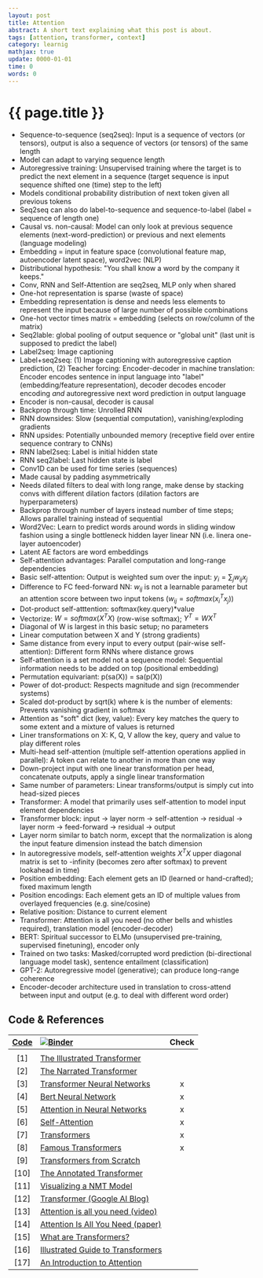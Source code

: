 ```yaml
---
layout: post
title: Attention
abstract: A short text explaining what this post is about.
tags: [attention, transformer, context]
category: learnig
mathjax: true
update: 0000-01-01
time: 0
words: 0
---
```


# {{ page.title }}

- Sequence-to-sequence (seq2seq): Input is a sequence of vectors (or tensors), output is also a sequence of vectors (or tensors) of the same length
- Model can adapt to varying sequence length
- Autoregressive training: Unsupervised training where the target is to predict the next element in a sequence (target sequence is input sequence shifted one (time) step to the left)
- Models conditional probability distribution of next token given all previous tokens
- Seq2seq can also do label-to-sequence and sequence-to-label (label = sequence of length one)
- Causal vs. non-causal: Model can only look at previous sequence elements (next-word-prediction) or previous and next elements (language modeling)
- Embedding = input in feature space (convolutional feature map, autoencoder latent space), word2vec (NLP)
- Distributional hypothesis: "You shall know a word by the company it keeps."
- Conv, RNN and Self-Attention are seq2seq, MLP only when shared
- One-hot representation is sparse (waste of space)
- Embedding representation is dense and needs less elements to represent the input because of large number of possible combinations
- One-hot vector times matrix = embedding (selects on row/column of the matrix)
- Seq2lable: global pooling of output sequence or "global unit" (last unit is supposed to predict the label)
- Label2seq: Image captioning
- Label+seq2seq: (1) Image captioning with autoregressive caption prediction, (2) Teacher forcing: Encoder-decoder in machine translation: Encoder encodes sentence in input language into "label" (embedding/feature representation), decoder decodes encoder encoding _and_ autoregressive next word prediction in output language
- Encoder is non-causal, decoder is causal
- Backprop through time: Unrolled RNN
- RNN downsides: Slow (sequential computation), vanishing/exploding gradients
- RNN upsides: Potentially unbounded memory (receptive field over entire sequence contrary to CNNs)
- RNN label2seq: Label is initial hidden state
- RNN seq2label: Last hidden state is label
- Conv1D can be used for time series (sequences)
- Made causal by padding asymmetrically
- Needs dilated filters to deal with long range, make dense by stacking convs with different dilation factors (dilation factors are hyperparameters)
- Backprop through number of layers instead number of time steps; Allows parallel training instead of sequential
- Word2Vec: Learn to predict words around words in sliding window fashion using a single bottleneck hidden layer linear NN (i.e. linera one-layer autoencoder)
- Latent AE factors are word embeddings
- Self-attention advantages: Parallel computation and long-range dependencies
- Basic self-attention: Output is weighted sum over the input: $y_i=\sum_j w_{ij}x_j$
- Difference to FC feed-forward NN: $w_{ij}$ is not a learnable parameter but an attention score between two input tokens ($w_{ij}=softmax(x_i^Tx_j)$)
- Dot-product self-atttention: softmax(key.query)\*value
- Vectorize: $W=softmax(X^TX)$ (row-wise softmax); $Y^T=WX^T$
- Diagonal of W is largest in this basic setup; no parameters
- Linear computation between X and Y (strong gradients)
- Same distance from every input to every output (pair-wise self-attention): Different form RNNs where distance grows
- Self-attention is a set model not a sequence model: Sequential information needs to be added on top (positional embedding)
- Permutation equivariant: p(sa(X)) = sa(p(X))
- Power of dot-product: Respects magnitude and sign (recommender systems)
- Scaled dot-product by sqrt(k) where k is the number of elements: Prevents vanishing gradient in softmax
- Attention as "soft" dict (key, value): Every key matches the query to some extent and a mixture of values is returned
- Liner transformations on X: K, Q, V allow the key, query and value to play different roles
- Multi-head self-attention (multiple self-attention operations applied in parallel): A token can relate to another in more than one way
- Down-project input with one linear transformation per head, concatenate outputs, apply a single linear transformation
- Same number of parameters: Linear transforms/output is simply cut into head-sized pieces
- Transformer: A model that primarily uses self-attention to model input element dependencies
- Transformer block: input -> layer norm -> self-attention -> residual -> layer norm -> feed-forward -> residual -> output
- Layer norm similar to batch norm, except that the normalization is along the input feature dimension instead the batch dimension
- In autoregressive models, self-attention weights $X^TX$ upper diagonal matrix is set to -infinity (becomes zero after softmax) to prevent lookahead in time)
- Position embedding: Each element gets an ID (learned or hand-crafted); fixed maximum length
- Position encodings: Each element gets an ID of multiple values from overlayed frequencies (e.g. sine/cosine)
- Relative position: Distance to current element
- Transformer: Attention is all you need (no other bells and whistles required), translation model (encoder-decoder)
- BERT: Spiritual successor to ELMo (unsupervised pre-training, supervised finetuning), encoder only
- Trained on two tasks: Masked/corrupted word prediction (bi-directional language model task), sentence entailment (classification)
- GPT-2: Autoregressive model (generative); can produce long-range coherence
- Encoder-decoder architecture used in translation to cross-attend between input and output (e.g. to deal with different word order)

## Code & References

| [Code](/url/to/notebook.ipynb) | [![Binder](https://mybinder.org/badge_logo.svg)](/url/to/binder/notebook.ipynb)                                                         | Check |
| :----------------------------: | :-------------------------------------------------------------------------------------------------------------------------------------- | :---: |
|                                |                                                                                                                                         |       |
|              [1]               | [The Illustrated Transformer](https://jalammar.github.io/illustrated-transformer)                                                       |       |
|              [2]               | [The Narrated Transformer](https://www.youtube.com/watch?v=-QH8fRhqFHM)                                                                 |       |
|              [3]               | [Transformer Neural Networks](https://www.youtube.com/watch?v=TQQlZhbC5ps)                                                              |   x   |
|              [4]               | [Bert Neural Network](https://www.youtube.com/watch?v=xI0HHN5XKDo)                                                                      |   x   |
|              [5]               | [Attention in Neural Networks](https://www.youtube.com/watch?v=W2rWgXJBZhU)                                                             |   x   |
|              [6]               | [Self-Attention](https://www.youtube.com/watch?v=KmAISyVvE1Y)                                                                           |   x   |
|              [7]               | [Transformers](https://www.youtube.com/watch?v=oUhGZMCTHtI)                                                                             |   x   |
|              [8]               | [Famous Transformers](https://www.youtube.com/watch?v=MN__lSncZBs)                                                                      |   x   |
|              [9]               | [Transformers from Scratch](http://peterbloem.nl/blog/transformers)                                                                     |       |
|              [10]              | [The Annotated Transformer](http://nlp.seas.harvard.edu/2018/04/03/attention.html)                                                      |       |
|              [11]              | [Visualizing a NMT Model](https://jalammar.github.io/visualizing-neural-machine-translation-mechanics-of-seq2seq-models-with-attention) |       |
|              [12]              | [Transformer (Google AI Blog)](https://ai.googleblog.com/2017/08/transformer-novel-neural-network.html)                                 |       |
|              [13]              | [Attention is all you need (video)](https://www.youtube.com/watch?v=rBCqOTEfxvg)                                                        |       |
|              [14]              | [Attention Is All You Need (paper)](https://arxiv.org/abs/1706.03762)                                                                   |       |
|              [15]              | [What are Transformers?](https://www.youtube.com/watch?v=XSSTuhyAmnI)                                                                   |       |
|              [16]              | [Illustrated Guide to Transformers](https://www.youtube.com/watch?v=4Bdc55j80l8)                                                        |       |
|              [17]              | [An Introduction to Attention](https://wandb.ai/authors/under-attention/reports/An-Introduction-to-Attention--Vmlldzo1MzQwMTU)          |       |
